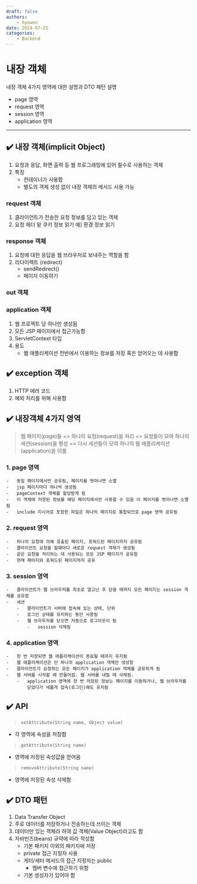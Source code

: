 ```yaml
---
draft: false
authors:
    - hyewon
date: 2024-07-25
categories:
    - Backend
---
```


# 내장 객체

내장 객체 4가지 영역에 대한 설명과 DTO 패턴 설명

-   page 영역
-   request 영역
-   session 영역
-   application 영역

<!-- more -->

<hr>

## ✔️ 내장 객체(implicit Object)

1. 요청과 응답, 화면 출력 등 웹 프로그래밍에 있어 필수로 사용하는 객체
2. 특징
    - 컨테이너가 사용합
    - 별도의 객체 생성 없이 내장 객체의 메서드 사용 가능

### request 객체

1. 클라이언트가 전송한 요청 정보를 담고 있는 객체
2. 요청 헤더 밑 쿠키 정보 읽기
   예) 환경 정보 읽기

### response 객체

1.  요청에 대한 응답을 웹 브라우저로 보내주는 역할을 함
2.  리다이렉트 (redirect)
    -   sendRedirect()
    -   페이지 이동하기

### out 객체

### application 객체

1.  웹 프로젝트 당 하나만 생성됨
2.  모든 JSP 페이지에서 접근가능함
3.  ServletContext 타입
4.  용도
    -   웹 애플리케이션 전반에서 이용하는 정보를 저장 혹은 얻어오는 데 사용함

## ✔️ exception 객체

1.  HTTP 에러 코드
2.  예외 처리를 위해 사용함

## ✔️ 내장객체 4가지 영역

> 웹 페이지(page)들 => 하나의 요청(request)을 처리 => 요청들이 모여 하나의 세션(session)을 형성 => 다시 세션들이 모여 하나의 웹 애플리케이션(application)을 이룸

### 1. page 영역

    -   동일 페이지에서만 공유됨, 페이지를 벗어나면 소멸
    -   jsp 페이지마다 하나씩 생성됨
    -   pageContext 객체를 할당받게 됨
    -   이 객체에 저장된 정보를 해당 페이지에서만 사용할 수 있음 이 페이지를 벗어나면 소멸됨
    -   include 지시어로 포함한 파일은 하나의 페이지로 통합되므로 page 영역 공유됨

### 2. request 영역

    -   하나의 요청에 의해 호출된 페이지, 포워드된 페이지까지 공유됨
    -   클라이언트 요청을 할때마다 새로운 request 객체가 생성됨
    -   같은 요청을 처리하는 데 사용되는 모든 JSP 페이지가 공유함
    -   현재 페이지와 포워드된 페이지까지 공유

### 3. session 영역

    -   클라이언트가 웹 브라우저를 최초로 열고난 후 닫을 때까지 모든 페이지는 session 객체를 공유함
    -   세션
        -   클라이언트가 서버에 접속해 있는 상태, 단위
        -   로그인 상태를 유지하는 동안 사용됨
        -   웹 브라우저를 닫으면 자동으로 로그아웃이 됨
            -   session 삭제됨

### 4. application 영역

    -   한 번 저장되면 웹 애플리케이션이 종료될 때까지 유지됨
    -   웹 애플리케이션은 단 하나의 application 객체만 생성함
    -   클라이언트가 요청하는 모든 페이지가 application 객체를 공유하게 됨
    -   웹 서버를 시작할 때 만들어짐. 웹 서버를 내릴 때 삭제됨.
        -   application 영역에 한 번 저장된 정보는 페이지를 이동하거나, 웹 브라우저를
            닫았다가 새롭게 접속(로그인)해도 유지됨

## ✔️ API

> `setAttribute(String name, Object value)`

-   각 영역에 속성을 저장함

> `getAttribute(String name)`

-   영역에 저장된 속성값을 얻어옴

> `removeAttribute(String name)`

-   영역에 저장된 속성 삭제함

## ✔️ DTO 패턴

1. Data Transfer Object
2. 주로 데이터를 저장하거나 전송하는데 쓰이는 객체
3. 데이터만 있는 객체라 하여 값 객체(Value Object)라고도 함
4. 자바빈즈(beans) 규약에 따라 작성함
    - 기본 패키지 이외의 패키지에 저장
    - private 접근 지정자 사용
    - 게터/세터 메서드의 접근 지정자는 public
        - 멤버 변수에 접근하기 위함
    - 기본 생성자가 있어야 함
